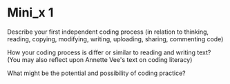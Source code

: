 # Mini_x 1

Describe your first independent coding process (in relation to thinking, reading, copying, modifying, writing, uploading, sharing, commenting code)

How your coding process is differ or similar to reading and writing text? (You may also reflect upon Annette Vee's text on coding literacy)

What might be the potential and possibility of coding practice?

